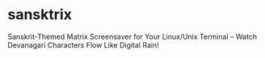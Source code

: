 # sansktrix
Sanskrit-Themed Matrix Screensaver for Your Linux/Unix Terminal – Watch Devanagari Characters Flow Like Digital Rain!
